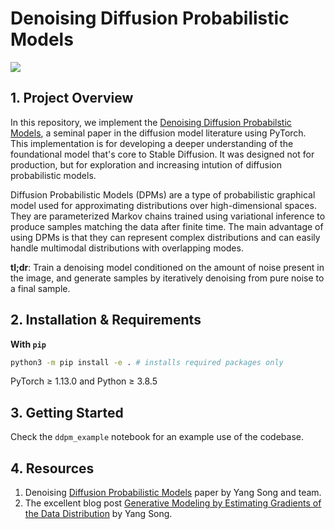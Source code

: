 # Denoising Diffusion Probabilistic Models

![](https://github.com/masslightsquared/understanding_diffusion_probabilistic_models/blob/main/denoising_dpm/images/celeba.gif)

## 1. Project Overview
In this repository, we implement the [Denoising Diffusion Probabilstic Models](https://arxiv.org/abs/2006.11239), a seminal paper in the diffusion model literature using PyTorch. This implementation is for developing a deeper understanding of the foundational model that's core to Stable Diffusion. It was designed not for production, but for exploration and increasing intution of diffusion probabilistic models. 

Diffusion Probabilistic Models (DPMs) are a type of probabilistic graphical model used for approximating distributions over high-dimensional spaces. They are parameterized Markov chains trained using variational inference to produce samples matching the data after finite time. The main advantage of using DPMs is that they can represent complex distributions and can easily handle multimodal distributions with overlapping modes.

**tl;dr**: Train a denoising model conditioned on the amount of noise present in the image, and generate samples by iteratively denoising from pure noise to a final sample.

## 2. Installation & Requirements
**With `pip`**
```bash
python3 -m pip install -e . # installs required packages only
```
PyTorch $\geq$ 1.13.0 and Python $\geq$ 3.8.5

## 3. Getting Started
Check the `ddpm_example` notebook for an example use of the codebase.

## 4. Resources
1. Denoising [Diffusion Probabilistic Models](https://arxiv.org/abs/2006.11239) paper by Yang Song and team.
2. The excellent blog post [Generative Modeling by Estimating Gradients of the Data Distribution](https://yang-song.net/blog/2021/score/) by Yang Song.
